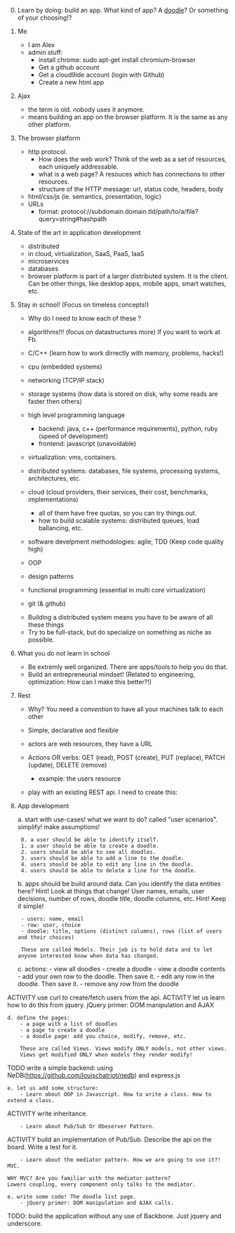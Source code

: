 0. Learn by doing: build an app. What kind of app?
A [doodle](http://doodle.com/ry3utyr8fzqgzncn#)? Or something of your choosing!?

1. Me
    - I am Alex
    - admin stuff:
        - install chrome: sudo apt-get install chromium-browser
        - Get a github account
        - Get a cloud9ide account (login with Github)
        - Create a new html app

2. Ajax
    - the term is old. nobody uses it anymore.
    - means building an app on the browser platform. It is the same as any other platform.

3. The browser platform
    - http protocol.
        - How does the web work? Think of the web as a set of resources, each
        uniquely addressable.
        - what is a web page? A resouces which has connections to other resources.
        - structure of the HTTP message: url, status code, headers, body
    - html/css/js (ie. semantics, presentation, logic)
    - URLs
        - format: protocol://subdomain.domain.tld/path/to/a/file?query=string#hashpath

4. State of the art in application development
    - distributed
    - in cloud, virtualization, SaaS, PaaS, IaaS
    - microservices
    - databases
    - browser platform is part of a larger distributed system. It is the client.
        Can be other things, like desktop apps, mobile apps, smart watches, etc.

5. Stay in school! (Focus on timeless concepts!)
    * Why do I need to know each of these ?

    - algorithms!!! (focus on datastructures more) If you want to work at Fb.
    - C/C++ (learn how to work dirrectly with memory, problems, hacks!)
    - cpu (embedded systems)
    - networking (TCP/IP stack)
    - storage systems (how data is stored on disk, why some reads are faster then others)
    - high level programming language
        - backend: java, c++ (performance requirements), python, ruby (speed of development)
        - frontend: javascript (unavoidable)
    - virtualization: vms, containers.
    - distributed systems: databases, file systems, processing systems, architectures, etc.
    - cloud (cloud providers, their services, their cost, benchmarks, implementations)
        - all of them have free quotas, so you can try things out.
        - how to build scalable systems: distributed queues, load ballancing, etc.

    - software develpment methodologies: agile, TDD (Keep code quality high)
    - OOP
    - design patterns
    - functional programming (essential in multi core virtualization)
    - git (& github)

    * Building a distributed system means you have to be aware of all these things
    * Try to be full-stack, but do specialize on something as niche as possible.

6. What you do not learn in school
    - Be extremly well organized. There are apps/tools to help you do that.
    - Build an entrepreneurial mindset! (Related to engineering, optimization: How can I make this better?!)

6. Rest
     - Why? You need a _convention_ to have all your machines talk to each other
     - Simple, declarative and flexible
     - actors are web resources, they have a URL
     - Actions OR verbs: GET (read), POST (create), PUT (replace), PATCH (update), DELETE (remove)
        - example: the users resource

     - play with an existing REST api. I need to create this:

7. App development

    a. start with use-cases! what we want to do? called "user scenarios". simplify! make assumptions!

        0. a user should be able to identify itself.
        1. a user should be able to create a doodle.
        2. users should be able to see all doodles.
        3. users should be able to add a line to the doodle.
        4. users should be able to edit any line in the doodle.
        4. users should be able to delete a line for the doodle.

    b. apps should be build around data. Can you identify the data entities here?
        Hint! Look at things that change! User names, emails, user decisions, number of rows, doodle title, doodle columns, etc.
        Hint! Keep it simple!

        - users: name, email
        - row: user, choice
        - doodle: title, options (distinct columns), rows (list of users and their choices)

        These are called Models. Their job is to hold data and to let anyone interested know when data has changed.

    c. actions:
        - view all doodles
        - create a doodle
        - view a doodle contents
        - add your own row to the doodle. Then save it.
        - edit any row in the doodle. Then save it.
        - remove any row from the doodle

ACTIVITY use curl to create/fetch users from the api.
ACTIVITY let us learn how to do this from jquery. jQuery primer: DOM manipulation and AJAX

    d. define the pages:
        - a page with a list of doodles
        - a page to create a doodle
        - a doodle page: add you choice, modify, remove, etc.

        These are called Views. Views modify ONLY models, not other views.
        Views get modified ONLY when models they render modify!

TODO write a simple backend: using NeDB(https://github.com/louischatriot/nedb) and express.js

    e. let us add some structure:
        - Learn about OOP in Javascript. How to write a class. How to extend a class.
ACTIVITY write inheritance.

        - Learn about Pub/Sub Or Obeserver Pattern.
ACTIVITY build an implementation of Pub/Sub. Describe the api on the board. Write a test for it.

        - Learn about the mediator pattern. How we are going to use it?! MVC.

    WHY MVC? Are you familiar with the mediator pattern?
    Lowers coupling, every component only talks to the mediator.

    e. write some code! The doodle list page.
        - jQuery primer: DOM manipulation and AJAX calls.

TODO: build the application without any use of Backbone. Just jquery and underscore.

